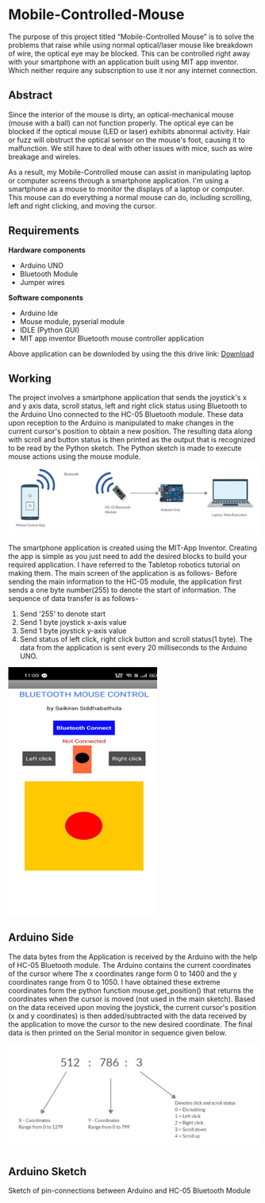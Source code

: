 # **Mobile-Controlled-Mouse**
The purpose of this project titled “Mobile-Controlled Mouse”  is to solve the problems that raise while using normal optical/laser mouse like breakdown of wire, the optical eye may be blocked.
This can be controlled right away with your smartphone with an application built using MIT app inventor.
Which neither require any subscription to use it nor any internet connection. 

## **Abstract**
Since the interior of the mouse is dirty, an optical-mechanical mouse (mouse with a ball) can not function properly.
The optical eye can be blocked if the optical mouse (LED or laser) exhibits abnormal activity.
Hair or fuzz will obstruct the optical sensor on the mouse's foot, causing it to malfunction.
We still have to deal with other issues with mice, such as wire breakage and wireles. 

As a result, my Mobile-Controlled mouse can assist in manipulating laptop or computer screens through a smartphone application.
I'm using a smartphone as a mouse to monitor the displays of a laptop or computer.
This mouse can do everything a normal mouse can do, including scrolling, left and right clicking, and moving the cursor.

## **Requirements** 
**Hardware components**
 * Arduino UNO
 * Bluetooth Module
 * Jumper wires

**Software components**
 * Arduino Ide
 * Mouse module, pyserial module
 * IDLE (Python GUI)
 * MIT app inventor Bluetooth mouse controller application

Above application can be downloded by using the this drive link: [Download](https://drive.google.com/drive/folders/1VsLh-TkJjElhF4hPCY5LZbQA6xE7NChF?usp=sharing)

## **Working**

The project involves a smartphone application that sends the joystick's x and y axis data, scroll status, left and right click status using Bluetooth to the Arduino Uno connected to the HC-05 Bluetooth module. These data upon reception to the Arduino is manipulated to make changes in the current cursor's position to obtain a new position. The resulting data along with scroll and button status is then printed as the output that is recognized to be read by the Python sketch. The Python sketch is made to execute mouse actions using the mouse module.
![image](/Flowchart.jpg)

The smartphone application is created using the MIT-App Inventor. Creating the app is simple as you just need to add the desired blocks to build your required application. I have referred to the Tabletop robotics tutorial on making them. The main screen of the application is as follows-
Before sending the main information to the HC-05 module, the application first sends a one byte number(255) to denote the start of information. The sequence of data transfer is as follows-
1. Send '255' to denote start
2. Send 1 byte joystick x-axis value
3. Send 1 byte joystick y-axis value
4. Send status of left click, right click button and scroll status(1 byte).
The data from the application is sent every 20 milliseconds to the Arduino UNO.
<img src="/UI1.jpeg" width="300" height="500"/>

## **Arduino Side**

The data bytes from the Application is received by the Arduino with the help of HC-05 Bluetooth module. The Arduino contains the current coordinates of the cursor where The x coordinates range form 0 to 1400 and the y coordinates range from 0 to 1050. I have obtained these extreme coordinates form the python function mouse.get_position() that returns the coordinates when the cursor is moved (not used in the main sketch).
Based on the data received upon moving the joystick, the current cursor's position (x and y coordinates) is then added/subtracted with the data received by the application to move the cursor to the new desired coordinate. The final data is then printed on the Serial monitor in sequence given below.

![image](/Arduinoside.jpg)

## **Arduino Sketch**

Sketch of pin-connections between Arduino and HC-05 Bluetooth Module

